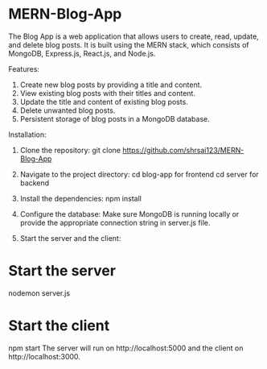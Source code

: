 # MERN-Blog-App

The Blog App is a web application that allows users to create, read, update, and delete blog posts. It is built using the MERN stack, which consists of MongoDB, Express.js, React.js, and Node.js.

Features:

1) Create new blog posts by providing a title and content.
2) View existing blog posts with their titles and content.
3) Update the title and content of existing blog posts.
4) Delete unwanted blog posts.
5) Persistent storage of blog posts in a MongoDB database.

Installation:

1) Clone the repository:
git clone https://github.com/shrsai123/MERN-Blog-App

2) Navigate to the project directory:
cd blog-app for frontend
cd server for backend

3) Install the dependencies:
npm install

4) Configure the database:
Make sure MongoDB is running locally or provide the appropriate connection string in server.js file.

5) Start the server and the client:

# Start the server
nodemon server.js

# Start the client
npm start
The server will run on http://localhost:5000 and the client on http://localhost:3000.
